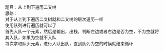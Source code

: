 题目：从上到下遍历二叉树    
思路：       
  对于从上到下遍历二叉树就和二叉树的层次遍历一样            
  使用队列进行遍历就可以了        
  首先入队一个元素，然后是输出，出栈，判断左边或者右边是否为空，不为空就将其入队，如果为空就不入队    
  每次拿取队头元素，进行入队出队，直到队列为空的时候就结束循环   
